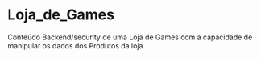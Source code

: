# Loja_de_Games
Conteúdo Backend/security de uma Loja de Games com a capacidade de manipular os dados dos Produtos da loja
